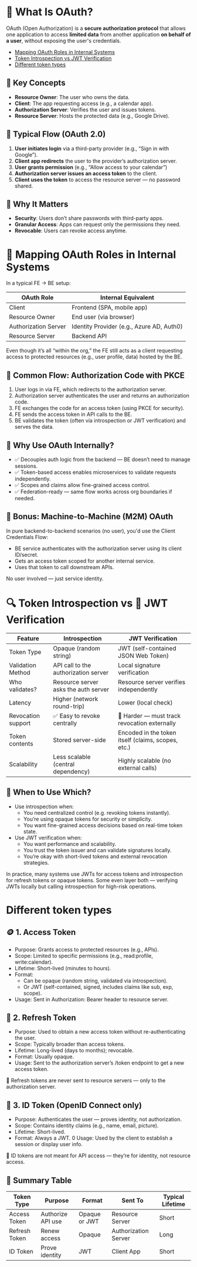 # 🔐 What Is OAuth?

OAuth (Open Authorization) is a **secure authorization protocol** that allows one application to access **limited data** from another application **on behalf of a user**, without exposing the user's credentials.

- [Mapping OAuth Roles in Internal Systems](#-mapping-oauth-roles-in-internal-systems)
- [Token Introspection vs JWT Verification](#-token-introspection-vs--jwt-verification)
- [Different token types](#different-token-types)

## 🧩 Key Concepts

- **Resource Owner**: The user who owns the data.
- **Client**: The app requesting access (e.g., a calendar app).
- **Authorization Server**: Verifies the user and issues tokens.
- **Resource Server**: Hosts the protected data (e.g., Google Drive).

## 🔄 Typical Flow (OAuth 2.0)

1. **User initiates login** via a third-party provider (e.g., “Sign in with Google”).
2. **Client app redirects** the user to the provider’s authorization server.
3. **User grants permission** (e.g., “Allow access to your calendar”)
4. **Authorization server issues an access token** to the client.
5. **Client uses the token** to access the resource server — no password shared.

## 🧠 Why It Matters

- **Security**: Users don’t share passwords with third-party apps.
- **Granular Access**: Apps can request only the permissions they need.
- **Revocable**: Users can revoke access anytime.




# 🧭 Mapping OAuth Roles in Internal Systems
In a typical FE → BE setup:

| OAuth Role | Internal Equivalent |
|---|---|
| Client | Frontend (SPA, mobile app) |
| Resource Owner | End user (via browser) |
| Authorization Server | Identity Provider (e.g., Azure AD, Auth0) |
| Resource Server | Backend API |

Even though it’s all “within the org,” the FE still acts as a client requesting access to protected resources (e.g., user profile, data) hosted by the BE.

## 🔄 Common Flow: Authorization Code with PKCE

1. User logs in via FE, which redirects to the authorization server.
2. Authorization server authenticates the user and returns an authorization code.
3. FE exchanges the code for an access token (using PKCE for security).
4. FE sends the access token in API calls to the BE.
5. BE validates the token (often via introspection or JWT verification) and serves the data.

## 🧱 Why Use OAuth Internally?

- ✅ Decouples auth logic from the backend — BE doesn’t need to manage sessions.
- ✅ Token-based access enables microservices to validate requests independently.
- ✅ Scopes and claims allow fine-grained access control.
- ✅ Federation-ready — same flow works across org boundaries if needed.

## 🧠 Bonus: Machine-to-Machine (M2M) OAuth

In pure backend-to-backend scenarios (no user), you'd use the Client Credentials Flow:
- BE service authenticates with the authorization server using its client ID/secret.
- Gets an access token scoped for another internal service.
- Uses that token to call downstream APIs.

No user involved — just service identity.



# 🔍 Token Introspection vs 🔐 JWT Verification

| Feature | Introspection | JWT Verification |
|---|---|---|
| Token Type | Opaque (random string) | JWT (self-contained JSON Web Token) |
| Validation Method | API call to the authorization server | Local signature verification |
| Who validates? | Resource server asks the auth server | Resource server verifies independently |
| Latency | Higher (network round-trip) | Lower (local check) |
| Revocation support | ✅ Easy to revoke centrally | 🚫 Harder — must track revocation externally |
| Token contents | Stored server-side | Encoded in the token itself (claims, scopes, etc.) |
| Scalability | Less scalable (central dependency) | Highly scalable (no external calls) |

## 🧠 When to Use Which?

- Use introspection when:
  - You need centralized control (e.g. revoking tokens instantly).
  - You’re using opaque tokens for security or simplicity.
  - You want fine-grained access decisions based on real-time token state.
- Use JWT verification when:
  - You want performance and scalability.
  - You trust the token issuer and can validate signatures locally.
  - You’re okay with short-lived tokens and external revocation strategies.

In practice, many systems use JWTs for access tokens and introspection for refresh tokens or opaque tokens. Some even layer both — verifying JWTs locally but calling introspection for high-risk operations.



# Different token types

## 🪙 1. Access Token
- Purpose: Grants access to protected resources (e.g., APIs).
- Scope: Limited to specific permissions (e.g., read:profile, write:calendar).
- Lifetime: Short-lived (minutes to hours).
- Format:
  - Can be opaque (random string, validated via introspection).
  - Or JWT (self-contained, signed, includes claims like sub, exp, scope).
- Usage: Sent in Authorization: Bearer <token> header to resource server.

## 🔁 2. Refresh Token
- Purpose: Used to obtain a new access token without re-authenticating the user.
- Scope: Typically broader than access tokens.
- Lifetime: Long-lived (days to months); revocable.
- Format: Usually opaque.
- Usage: Sent to the authorization server’s /token endpoint to get a new access token.

🔐 Refresh tokens are never sent to resource servers — only to the authorization server.

## 🧾 3. ID Token (OpenID Connect only)
- Purpose: Authenticates the user — proves identity, not authorization.
- Scope: Contains identity claims (e.g., name, email, picture).
- Lifetime: Short-lived.
- Format: Always a JWT.
0 Usage: Used by the client to establish a session or display user info.

🧠 ID tokens are not meant for API access — they’re for identity, not resource access.

## 🧠 Summary Table
| Token Type | Purpose | Format | Sent To | Typical Lifetime |
|---|---|---|---|---|
| Access Token | Authorize API use | Opaque or JWT | Resource Server | Short |
| Refresh Token | Renew access | Opaque | Authorization Server | Long |
| ID Token | Prove identity | JWT | Client App | Short |
